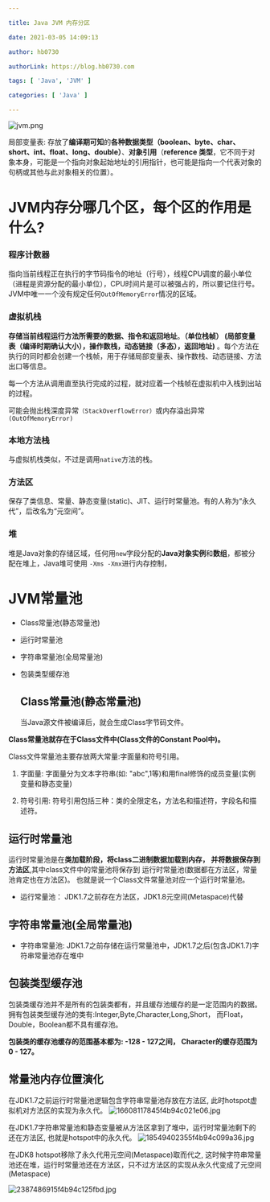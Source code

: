 ```yaml
---

title: Java JVM 内存分区

date: 2021-03-05 14:09:13

author: hb0730

authorLink: https://blog.hb0730.com

tags: [ 'Java', 'JVM' ]

categories: [ 'Java' ]

---
```


![jvm.png](https://hb0730-blog-hk.oss-cn-hongkong.aliyuncs.com/jvm_1614924224685.png)

局部变量表: 存放了**编译期可知**的**各种数据类型（boolean、byte、char、short、int、float、long、double）**、**对象引用**（**reference 类型**，它不同于对象本身，可能是一个指向对象起始地址的引用指针，也可能是指向一个代表对象的句柄或其他与此对象相关的位置）。

# JVM内存分哪几个区，每个区的作用是什么?

### 程序计数器

指向当前线程正在执行的字节码指令的地址（行号），线程CPU调度的最小单位（进程是资源分配的最小单位），CPU时间片是可以被强占的，所以要记住行号。JVM中唯一一个没有规定任何`OutOfMemoryError`情况的区域。

### 虚拟机栈

**存储当前线程运行方法所需要的数据、指令和返回地址**。**（单位栈帧） (局部变量表（编译时期确认大小），操作数栈，动态链接（多态），返回地址)** 。每个方法在执行的同时都会创建一个栈帧，用于存储局部变量表、操作数栈、动态链接、方法出口等信息。

每一个方法从调用直至执行完成的过程，就对应着一个栈帧在虚拟机中入栈到出站的过程。

可能会抛出栈深度异常`（StackOverflowError）`或内存溢出异常`(OutOfMemoryError)`

### 本地方法栈

与虚拟机栈类似，不过是调用`native`方法的栈。

### 方法区

保存了类信息、常量、静态变量(static)、JIT、运行时常量池。有的人称为“永久代”，后改名为“元空间”。

### 堆

堆是Java对象的存储区域，任何用`new`字段分配的**Java对象实例**和**数组**，都被分配在堆上，Java堆可使用 `-Xms -Xmx`进行内存控制，

# JVM常量池

- Class常量池(静态常量池)
- 运行时常量池
- 字符串常量池(全局常量池)
- 包装类型缓存池
  
  ## Class常量池(静态常量池)
  
  当Java源文件被编译后，就会生成Class字节码文件。

**Class常量池就存在于Class文件中(Class文件的Constant Pool中)。**

Class文件常量池主要存放两大常量:字面量和符号引用。

1. 字面量: 字面量分为文本字符串(如: "abc",1等)和用final修饰的成员变量(实例变量和静态变量)

2. 符号引用: 符号引用包括三种：类的全限定名，方法名和描述符，字段名和描述符。

## 运行时常量池

运行时常量池是在**类加载阶段，将class二进制数据加载到内存， 并将数据保存到方法区**,其中class文件中的常量池将保存到 运行时常量池(数据都在方法区，常量池肯定也在方法区)。 也就是说一个Class文件常量池对应一个运行时常量池。

- 运行常量池： JDK1.7之前存在方法区，JDK1.8元空间(Metaspace)代替

## 字符串常量池(全局常量池)

- 字符串常量池: JDK1.7之前存储在运行常量池中，JDK1.7之后(包含JDK1.7)字符串常量池存在堆中

## 包装类型缓存池

包装类缓存池并不是所有的包装类都有，并且缓存池缓存的是一定范围内的数据。 拥有包装类型缓存池的类有:Integer,Byte,Character,Long,Short， 而Float，Double，Boolean都不具有缓存池。

**包装类的缓存池缓存的范围基本都为: -128 - 127之间， Character的缓存范围为 0 - 127。**

## 常量池内存位置演化

在JDK1.7之前运行时常量池逻辑包含字符串常量池存放在方法区, 此时hotspot虚拟机对方法区的实现为永久代。
![16608117845f4b94c021e06.jpg](https://hb0730-blog-hk.oss-cn-hongkong.aliyuncs.com/1660811784-5f4b94c021e06_1617065503033.jpg)

在JDK1.7字符串常量池和静态变量被从方法区拿到了堆中，运行时常量池剩下的还在方法区, 也就是hotspot中的永久代。
![18549402355f4b94c099a36.jpg](https://hb0730-blog-hk.oss-cn-hongkong.aliyuncs.com/1854940235-5f4b94c099a36_1617065547768.jpg)

在JDK8 hotspot移除了永久代用元空间(Metaspace)取而代之, 这时候字符串常量池还在堆，运行时常量池还在方法区，只不过方法区的实现从永久代变成了元空间(Metaspace)

![2387486915f4b94c125fbd.jpg](https://hb0730-blog-hk.oss-cn-hongkong.aliyuncs.com/238748691-5f4b94c125fbd_1617065588495.jpg)
